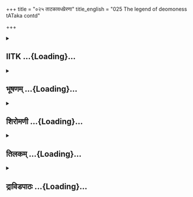 +++
title = "०२५ ताटकावधप्रेरणा"
title_english = "025 The legend of deomoness tATaka contd"

+++
<div caption="श्रीराम-हरिसीताराममूर्ति-घनपाठिभ्यां वचनम्" class="audioEmbed" src="https://archive.org/download/Ramayana-recitation-Sriram-harisItArAmamUrti-Ghanapaati-v2/Kanda_1/Kanda_1_BK-025-ThaataKaavadha_Preranaa.mp3"></div>

<div class="js_include collapsed" newlevelforh1="2" title="IITK" unfilled url="/purANam/rAmAyaNam/audIchya-pAThaH/iitk/1_bAlakANDam/03-vishvAmitra-sevA/025_tATakAvadhapreraNA.md">
<details><summary><h2>IITK ...{Loading}...</h2></summary>

Rama, further enquires Viswamitra narrates the birth of Tataka, her
marriage, curse, etc., and convinces Rama to slay her.



### श्लोकः
#### मूलम्
अथ तस्याप्रमेयस्य मुनेर्वचनमुत्तमम्।  
श्रुत्वा पुरुषशार्दूलः प्रत्युवाच शुभां गिरम्॥1.25.1॥

#### शब्दार्थः
अप्रमेयस्य having super human faculty beyond comprehension, तस्य मुनेः that sage's, उत्तमम् excellent, वचनम् words, श्रुत्वा having heard, पुरुषशार्दूलः greatest among men, शुभाम् auspicious, गिरम् speech, प्रत्युवाच replied.

#### आङ्ग्लानुवादः
On hearing the excellent words of Viswamitra, a sage with unimaginable faculty. Rama, the tiger among men (Rama) replied in a, gentle voiceः



### श्लोकः
#### मूलम्
अल्पवीर्या यदा यक्षा श्श्रूयन्ते मुनिपुङ्गव।  
कथन्नागसहस्रस्य धारयत्यबला बलम्॥1.25.2॥

#### शब्दार्थः
मुनिपुङ्गव O Best of ascetics, यक्षाः yakshas, अल्पवीर्याः possess little prowess, यदा श्रूयन्ते since it is being heard, अबला a woman, नागसहस्रस्य thousand elephants', बलम् strength, कथम् how, धारयति possesses.

#### आङ्ग्लानुवादः
"O best of ascetics, I have heard the yakshas possess little prowess. How can a woman who is by gender weak possess the strength of a thousand elephants?



### श्लोकः
#### मूलम्
विश्वामित्रोऽब्रवीद्वाक्यं शृण येन बलोत्तरा।  
वरदानकृतं वीर्यं धारयत्यबला बलम्॥1.25.3॥

#### शब्दार्थः
विश्वामित्रः Visvamitra, वाक्यम् words, अब्रवीत् spoke, अबला a woman, येन for which ever  reason, बलोत्तरा acquired great strength, शृणु you may listen, वरदानकृतम् by virtue of a boon, वीर्यम् prowess, बलम् strength, धारयति possesses.

#### आङ्ग्लानुवादः
Viswamitra said, "Listen, how she acquired the prowess and strength by virtue of a boon she received.



### श्लोकः
#### मूलम्
पूर्वमासीन्महायक्षस्सुकेतुर्नाम वीर्यवान्।  
अनपत्यश्शुभाचारस्स च तेपे महत्तपः॥1.25.4॥

#### शब्दार्थः
पूर्वम् in the days past, सुकेतुर्नाम named Suketu, वीर्यवान् powerful, महायक्षः great yaksha, आसीत् existed, अनपत्यः he was without children, सः he, शुभाचारः one with pure practices,  महत्  great, तपः penance, तेपे performed.

#### आङ्ग्लानुवादः
"In the past there was a powerful and great yaksha by name Suketu. He had no  children. So he performed an intense penance following virtuous practices.



### श्लोकः
#### मूलम्
पितामहस्तु सुप्रीतस्तस्य यक्षपते स्तदा।  
कन्यारत्नं ददौ राम ताटकां नाम नामतः॥1.25.5॥

#### शब्दार्थः
राम O Rama, तदा then, पितामहः Brahma, सुप्रीतः highly gratified, तस्य यक्षपतेः towards  that king of yakshas, नामतः by name, नाम wellknown as, ताटकां Tataka, कन्यारत्नम् gem of a daughter, ददौ granted.

#### आङ्ग्लानुवादः
Rama the grandsire Brahma was highly gratified and granted to the king of yakshas, the gem of a daughter by name known asTataka.



### श्लोकः
#### मूलम्
ददौ नागसहस्रस्य बलं चास्याः पितामहः।  
नत्वेव पुत्रं यक्षाय ददौ ब्रह्मा महायशाः॥1.25.6॥

#### शब्दार्थः
पितामहः lord Brahma, अस्याः for her, नागसहस्रस्य thousand elephants, बलम् strength, ददौ  granted, महायशाः that illustrious, ब्रह्मा lord Brahma, यक्षाय for that yaksha, पुत्रं तु son, न ददौ did not bestow.

#### आङ्ग्लानुवादः
The illustrious grandsire Brahma granted her the strength of a thousand elephants,  
but did not bestow a son on the yaksha.



### श्लोकः
#### मूलम्
तां तु जातां विवर्धन्तीं रूपयौवनशालिनीम्।  
झर्झपुत्राय सुन्दाय ददौ भार्यां यशस्विनीम्॥1.25.7॥

#### शब्दार्थः
जाताम् born, विवर्धन्तीम् as she was growing, रूपयौवनशालिनीम् shining with youthful charm and beauty, यशस्विनीम् glorious, ताम् her, झर्झपुत्राय son of Jharjha, सुन्दाय for Sunda, भार्याम् as wife, ददौ gave.

#### आङ्ग्लानुवादः
As she grew up, glowing with youth and beauty she was given in marriage to Sunda, son of Jharjha.



### श्लोकः
#### मूलम्
कस्यचित्त्वथ कालस्य यक्षी पुत्रमजायत।  
मारीचं नाम दुर्धर्षं यश्शापाद्राक्षसोऽभवत्॥1.25.8॥

#### शब्दार्थः
अथ thereafter, कस्यचित् कालस्य after some time, यक्षी the female yakshi,Tataka, मारीचं नाम by name Maricha, दुर्धर्षम् unassailable, पुत्रम् son, अजायत gave birth, यः he, शापात् because of the curse, राक्षसः अभवत् became rakshasa.

#### आङ्ग्लानुवादः
After some time that yakshini gave birth to an unassailable son by name Maricha. Because of a curse, he became a rakshasa (though born of yaksha parentage).



### श्लोकः
#### मूलम्
सुन्दे तु निहते राम सागस्त्यमृषिसत्तमम्।  
ताटका सह पुत्रेण प्रधर्षयितुमिच्छति॥1.25.9॥

#### शब्दार्थः
रामः O Rama, सुन्दे when Sunda, निहते was killed, सा ताटका that Tataka, पुत्रेण सह along with her son, ऋषिसत्तमम् excellent of sages, अगस्त्यम् Agastya, प्रधर्षयितुम् to attack him, इच्छति desires(ed).

#### आङ्ग्लानुवादः
O Rama when Sunda died Tataka along with her son wanted to attack Agastya, the best of sages.



### श्लोकः
#### मूलम्
भक्षार्थं जातसंरम्भा गर्जन्ती साभ्यधावत।0  
आपतन्तीं तु तां दृष्ट्वा अगस्त्यो भगवानृषिः॥1.25.10॥  
राक्षसत्वं भजस्वेति मारीचं व्याजहार सः। 1

#### शब्दार्थः
सा she, गर्जन्ती roaring, जातसंरम्भा with haste and excitement, भक्षार्धम् to devour, अभ्यधावत rushed towards him, भगवान् venerable, सः अगस्त्यः ऋषिः that Agastya rishi, आपतन्तीम् approaching, ताम् her, दृष्ट्वा having seen, राक्षसत्वम् demons' nature, भजस्व इति partake, मरीचम् Maricha, व्याजहार spoke(cursed).

#### आङ्ग्लानुवादः
Roaring, she rushed with excitement to devour him. The venerable  rishi Agastya saw her approaching him and cursed Maricha to assume form of a demoness.



### श्लोकः
#### मूलम्
अगस्त्यः परमक्रुद्धस्ताटकामपि शप्तवान्॥1.25.11॥  
पुरुषादी महायक्षी विरूपा विकृतानना।  
इदं रूपं विहायाथ दारुणं रूपमस्तु ते॥1.25.12॥

#### शब्दार्थः
परमक्रुद्धः exceedingly wrathful, अगस्त्यः Agastya, ताटकामपि Tataka also, शप्तवान् cursed, इदं रूपम् this form, विहाय abandoning, अथ thereafter, विरूपा disfigured shape, विकृतानना hideous countenance, पुरुषादी becoming a cannibal, महायक्षी great yakshi, ते to you, दारुणं रूपम् अस्तु let it be a terrible form.

#### आङ्ग्लानुवादः
Mighty angry, Agastya cursed Tataka saying, 'Abandon this form of a great yakshini and assume the terrible figure of a rakshasi, a cannibal with distorted appearance and a hideous countenance'.



### श्लोकः
#### मूलम्
सैषा शापकृतामर्षा ताटका क्रोधमूर्छिता।  
देशमुत्सादयत्येनमगस्त्यचरितं शुभम्॥1.25.13॥

#### शब्दार्थः
शापकृतामर्षा enraged at the curse, सा एषा ताटका this same Tataka, क्रोधमूर्छिता has become senseless with anger, अगस्त्यचरितम् place tread over by Agstya, शुभम् sacred, एनं देशम् this land, उत्सादयति is destroying.

#### आङ्ग्लानुवादः
Enraged at the curse, senseless, Tataka with anger, has been ravaging this sacred land when Agastya walked.



### श्लोकः
#### मूलम्
एनां राघव दुर्वृत्तां यक्षीं परमदारुणाम्।  
गोब्राह्मणहितार्थाय जहि दुष्टपराक्रमाम्॥1.25.14॥

#### शब्दार्थः
राघव (राम) O Rama, दुर्वृत्ताम् wicked, परमदारुणाम् highly cruel, दुष्टपराक्रमाम् having vile prowess, एनां यक्षीम् this yakshi, गोब्राह्मणहितार्थाय for the welfare of brahmins and the cows, जहि you may slay her.

#### आङ्ग्लानुवादः
O Rama for the welfare of cows and brahmins, slay this yakshini who is wicked, extremely cruel and possessing vile prowess.



### श्लोकः
#### मूलम्
न ह्येनां शापसम्स्पृष्टां कश्चिदुत्सहते पुमान्।  
निहन्तुं त्रिषु लोकेषु त्वामृते रघुनन्दन॥1.25.15॥

#### शब्दार्थः
रघुनन्दन O Rama, शापसम्स्पृष्टाम् maligned by the curse, एनाम् this yakshini, निहन्तुम् to slay, त्वां ऋते except you, कश्चित् पुमान् a single man, त्रिषु लोकेषु in three worlds, न उत्सहते हि not inclined.

#### आङ्ग्लानुवादः
O son of Raghu's dynasty she is maligned by the curse, and so not a single man in the three worlds except you, is  competent to slay this yakshini.



### श्लोकः
#### मूलम्
न हि ते स्त्रीवधकृते घृणा कार्या नरोत्तम।  
चातुर्वण्यहितार्थाय कर्तव्यं राजसूनुना॥1.25.16॥

#### शब्दार्थः
नरोत्तम O Best among men, स्त्रीवधकृते by the act of slaying a woman, ते to you, घृणा pity न कार्या need not be shown, राजसूनुना by a prince, चातुर्वर्ण्यहितार्थाय in the interests four orders of the society, कर्तव्यम् should be done.

#### आङ्ग्लानुवादः
O best among men you need not hate killing a woman. You are a prince. You should serve the interest of the four orders of the society.



### श्लोकः
#### मूलम्
नृशंसमनृशंसं वा प्रजारक्षणकारणात्।  
पातकं वा सदोषं वा कर्तव्यं रक्षता सता॥1.25.17॥

#### शब्दार्थः
रक्षता while protecting, सता by a virtuous man, प्रजारक्षणकारणात् for the welfare of the subjects, नृशंसं वा either cruel, अनृशंसं वा or not cruel ,पातकं वा or a sin, सदोषं वा or involving a mistake, कर्तव्यम् should be done.

#### आङ्ग्लानुवादः
Whether cruel or kind, sinful or wrong whatever contributes to the protection of the subjects, should be done by the righteous (king).



### श्लोकः
#### मूलम्
राज्यभारनियुक्तानामेष धर्मस्सनातनः।  
अधर्म्यां जहि काकुत्स्थ धर्मोह्यस्या न विद्यते॥1.25.18॥

#### शब्दार्थः
राज्यभारनियुक्तानाम् for those who enjoined by the burden of royalty, एषः this one, सनातनः eternal, धर्मः law, काकुत्स्थ O Kakusthsa, अधर्म्याम् unjust (Tataka ), जहि kill her, अस्याः for this Tataka, धर्मः righteousness, न विद्यते हि knows not.

#### आङ्ग्लानुवादः
This is the eternal law binding those who are appointed to bear the burden of a kingdom. O Kakutstha kill her. She knows no dharma.



### श्लोकः
#### मूलम्
श्रूयते हि पुरा शक्रो विरोचनसुतां नृप।  
पृथिवीं हन्तुमिच्छन्तीं मन्थरामभ्यसूदयत्॥1.25.19॥

#### शब्दार्थः
नृप O Prince, पुरा in the days of the past, पृथिवीम् this earth, हन्तुम् to destroy, इच्छन्तीम् intending, विरोचनसुताम् daughter of Virochana, मन्थराम् Manthara, शक्रः Indra, अभ्यसूदयत् slew, श्रूयते हि it is heard.

#### आङ्ग्लानुवादः
O Prince It is heard that in the past Indra slew Manthara, Virochana's daughter who intended to destroy the earth.



### श्लोकः
#### मूलम्
विष्णुनापि पुरा राम भृगुपत्नी दृढव्रता।  
अनिन्द्रं लोकमिच्छन्ती काव्यमाता निषूदिता॥1.25.20॥

#### शब्दार्थः
राम O Rama, पुरा in the olden days, लोकम् this world, अनिन्द्रम् devoid of Indra, इच्छन्ती desirous, दृढव्रता determined to vow, काव्यमाता mother of Sukracharya, भृगुपत्नी अपि wife of sage Bhrigu, विष्णुनाऽपि by Visnu also, निषूदिता destroyed.

#### आङ्ग्लानुवादः
'O Rama! In olden times, Kavya, the mother ofSukracharya, the wife of sage Bhrigu, was destroyed by Vishnudetermined to destroy Indra.'



### श्लोकः
#### मूलम्
एतैश्चान्यैश्च बहुभी राजपुत्र महात्मभिः।  
अधर्मसहिता नार्यो हताः पुरुषसत्तमैः॥1.25.21॥

#### शब्दार्थः
राजपुत्र O Prince, महात्मभिः magnanimous, एतैश्च by them, अन्यैःच by others, पुरुषसत्तमैः by the best among men, बहुभिः by several, अधर्मसहिताः unrighteous ones, नार्यः women, हताः were killed.

#### आङ्ग्लानुवादः
O Prince by these magnanimous persons and by great men several unrighteous women were killed for the common good".  

### समाप्तिः
 श्रीमद्रामायणे वाल्मीकीय आदिकाव्ये बालकाण्डे पञ्चविंशस्सर्गः॥  
Thus ends the twentyfifth sarga of Balakanda of the holy Ramayana the first epic composed by sage Valmiki.

</details>
</div>
<div class="js_include collapsed" newlevelforh1="2" title="भूषणम्" unfilled url="/purANam/rAmAyaNam/audIchya-pAThaH/TIkA/bhUShaNa_iitk/1_bAlakANDam/03-vishvAmitra-sevA/025_tATakAvadhapreraNA.md">
<details><summary><h2>भूषणम् ...{Loading}...</h2></summary>



अथ तस्याप्रमेयस्य मुनेर्वचनमुत्तमम् ।  

श्रुत्वा पुरुषशार्दूलः प्रत्युवाच शुभां गिरम्  ॥  १।२५।१  ॥   

स्त्रिया अपि सर्वलोकविनाशिन्या वधे न दोष इत्याह पञ्चविंशे अथेत्यादि ।
अप्रमेयस्य अप्रमेयप्रभावस्य  ॥  १।२५।१  ॥   

  

अल्पवीर्या यदा यक्षाः श्रूयन्ते मुनिपुङ्गव ।  

कथं नागसहस्रस्य धारयत्यबला बलम्  ॥  १।२५।२  ॥   

अल्पेति । यदा यस्मात्, यदायत्रादयो हेतावपि मुनिभिः प्रयुज्यन्ते ।
यस्माच्छ्रूयन्ते तस्मात् अबला स्त्री कथं नागसहस्रस्य बलं धारयति  ॥ 
१।२५।२  ॥   

  

विश्वामित्रो ऽब्रवीद्वाक्यं शृणु येन बलोत्तरा ।  

वरदानकृतं वीर्यं धारयत्यबला बलम्  ॥  १।२५।३  ॥   

विश्वामित्र इति । येन हेतुना बलोत्तरा भवति तं शृणु । तस्या वरदानकृतं
वीर्यं बलमस्ति अतो ऽबलापि बलं धारयति  ॥  १।२५।३  ॥   

  

पूर्वमासीन्महायक्षः सुकेतुर्नाम वीर्यवान् ।  

अनपत्यः शुभाचारः स च तेपे महत्तपः  ॥  १।२५।४  ॥   

वरदानप्रकारमाह पूर्वमित्यादि  ॥  १।२५।४  ॥   

  

पितामहस्तु सम्प्रीतस्तस्य यक्षपतेस्तदा ।  

कन्यारत्नं ददौ राम ताटकां नाम नामतः  ॥  १।२५।५  ॥   

पितामह इति । नाम प्रसिद्धौ  ॥  १।२५।५  ॥   

  

ददौ नागसहस्रस्य बलं चास्याः पितामहः ।  

न त्वेव पुत्रं यक्षाय ददौ ब्रह्मा महायशाः  ॥  १।२५।६  ॥   

ददाविति । यक्षाय सुकेतवे  ॥  १।२५।६  ॥   

  

तां तु जातां विवर्द्धन्तीं रूपयौवनशालिनीम् ।  

जम्भपुत्राय सुन्दाय ददौ भार्यां यशस्विनीम्  ॥  १।२५।७  ॥   

तामिति । विवर्द्धन्तीं विवर्द्धमानाम् । भार्यां ददौ  ॥  १।२५।७  ॥   

  

कस्यचित्त्वथ कालस्य यक्षी पुत्रमजायत ।  

मारीचं नाम दुर्द्धषं यः शापाद्राक्षसो ऽभवत्  ॥  १।२५।८  ॥   

कस्यचिदिति । कस्मिंश्चित्काले गते सति । अजायत अजनयत्  ॥  १।२५।८  ॥   

  

सुन्दे तु निहते राम सागस्त्यं मुनिपुङ्गवम् ।  

ताटका सह पुत्रेण प्रधर्षयितुमिच्छति  ॥  १।२५।९  ॥   

शापप्रकारमाह सुन्दे त्विति । निहते, अगस्त्येनेति शेषः । प्रधर्षयितुं
हन्तुम् । इच्छति ऐच्छत्  ॥  १।२५।९  ॥   

  

भक्षार्थं जातसंरम्भा गर्जन्ती सा ऽभ्यधावत  ॥  १।२५।१०  ॥   

भक्षेति । जातसंरम्भा स्वभर्तृवधजनितकोपा अत एव भक्षार्थमभ्यधावत ।
अर्द्धम्  ॥  १।२५।१०  ॥   

  

आपतन्तीं तु तां दृष्ट्वा अगस्त्यो भगवानृषिः ।  

राक्षसत्वं भजस्वेति मारीचं व्याजहार सः  ॥  १।२५।११  ॥   

आपतन्तीमिति । स्पष्टम्  ॥  १।२५।११  ॥   

  

अगस्त्यः परमक्रुद्धस्ताटकामपि शप्तवान्  ॥  १।२५।१२  ॥   

अगस्त्य इत्यर्द्धम्  ॥  १।२५।१२  ॥   

  

पुरुषादी महायक्षी विरूपा विकृतानना ।  

इदं रूपं विहाया ऽथ दारुणं रूपमस्तु ते  ॥  १।२५।१३  ॥   

पुरुषादीति । पुरुषादी मनुष्यभक्षिणी । त्वमिदं रूपं विहाय
पुरुषादीत्यादिविशेषणयुक्ता भव । अथ ते दारुणं क्रूरं रूपं शरीरम् अस्तु  ॥ 
१।२५।१३  ॥   

  

सैषा शापकृतामर्षा ताटका क्रोधमूर्च्छिता ।  

देशमुत्सादयत्येनमगस्त्यचरितं शुभम्  ॥  १।२५।१४  ॥   

सैषेति । अगस्त्यचरितम्, तदानीमिति शेषः  ॥  १।२५।१४  ॥   

  

एनां राघव दुर्वृत्तां यक्षीं परमदारुणाम् ।  

गोब्राह्मणहितार्थाय जहि दुष्टपराक्रमाम्  ॥  १।२५।१५  ॥   

एनामिति । जहि नाशय  ॥  १।२५।१५  ॥   

  

न ह्येनां शापसंस्पृष्टां कश्चिदुत्सहते पुमान् ।  

निहन्तुं त्रिषु लोकेषु त्वामृते रघुनन्दन  ॥  १।२५।१६  ॥   

न हीति । शापसंस्पृष्टां शापयुक्ताम्  ॥  १।२५।१६  ॥   

  

न हि ते स्त्रीवधकृते घृणा कार्या नरोत्तम ।  

चातुर्वर्ण्यहितार्थाय कर्तव्यं राजसूनुना  ॥  १।२५।१७  ॥   

न हीति । ते त्वया । घृणा जुगुप्सा । कर्तव्यम्, कर्मेति शेषः  ॥  १।२५।१७
 ॥   

  

नृशंसमनृशंसं वा प्रजारक्षणकारणात् ।  

पातकं वा सदोषं वा कर्तव्यं रक्षता सताम्  ॥  १।२५।१८  ॥   

नृशंसमिति । नृशंसं क्रूरकर्म । सदोषं सापवादं कर्म । रक्षता राजपुत्रेण ।
प्रजारक्षणकारणात्कर्त्तव्यम्  ॥  १।२५।१८  ॥   

  

राज्यभारनियुक्तानामेष धर्मः सनातनः ।  

अधर्म्यां जहि काकुत्स्थ धर्मो ह्यस्या न विद्यते  ॥  १।२५।१९  ॥   

राज्येति । सनातनः नित्यः । अधर्म्याम् अधर्मादनपेताम् । एतदेवाह धर्म इति
 ॥  १।२५।१९  ॥   

  

श्रूयते हि पुरा शक्रो विरोचनसुतां नृप ।  

पृथिवीं हन्तुमिच्छन्तीं मन्थरामभ्यसूदयत्  ॥  १।२५।२०  ॥   

स्त्रीवधस्य कर्तव्यत्वे इतिहासद्वयमाह श्रूयत इत्यादिना । मन्थरां
मन्थराभिधानाम्  ॥  १।२५।२०  ॥   

  

विष्णुना च पुरा राम भृगुपत्नी दृढव्रता  

अनिन्द्रं लोकमिच्छन्ती काव्यमाता निषूदिता  ॥  १।२५।२१  ॥   

विष्णुनेति । काव्यमाता शुक्रमाता । इयं कथा मत्स्यपुराणे दर्शिता
स्वपुत्रे शुक्रे देवशिक्षार्थं रुद्रसमीपे तपस्यति सति देवपीडिता असुराः
शुक्रमातरं भृगुपत्नीं शरणमगच्छन् । सा चासुररक्षणार्थं देवान्
हन्तुम़ुद्युक्ता । तां चेन्द्रप्रार्थितो विष्णुरासाद्य तस्याः
शिरश्चिच्छेदेति  ॥  १।२५।२१  ॥   

  

एतैश्चान्यैश्च बहुभी राजपुत्र महात्मभिः ।  

अधर्मसहिता नार्यो हताः पुरुषसत्तमैः  ॥  १।२५।२२  ॥   

\[तस्मादेनां घृणां त्यक्त्वा जहि मच्छासनान्नृप ।\]  

इत्यार्षे श्रीरामायणे वाल्मीकीये आदिकाव्ये बालकाण्डे पञ्चविंशः सर्गः  ॥ 
२५  ॥   

एतैः एतादृशैरित्यर्थः  ॥  १।२५।२२  ॥   

इति श्रीगोविन्दराजविरचिते श्रीरामायणभूषणे मणिमञ्जीराख्याने
बालकाण्डव्याख्याने  

पञ्चविशः सर्गः  ॥  २५  ॥   

  



</details>
</div>
<div class="js_include collapsed" newlevelforh1="2" title="शिरोमणी" unfilled url="/purANam/rAmAyaNam/audIchya-pAThaH/TIkA/shiromaNI_iitk/1_bAlakANDam/03-vishvAmitra-sevA/025_tATakAvadhapreraNA.md">
<details><summary><h2>शिरोमणी ...{Loading}...</h2></summary>



मुनिवचनश्रवणानन्तरकालिकं वृत्तमाह अथेति । पुरुषशार्दूलः महापुरुषः
अप्रमेयस्य इयत्तारहितप्रभावस्य तस्य मुनेः विश्वामित्रस्य अथ
मङ्गलमूलमुत्तमं वचनं श्रुत्वा शुभां गिरं प्रत्युवाच  ॥  १।२५।१  ॥   

  

तदुक्तिमेवाह अल्पवीर्येति । हे मुनिपुङ्गव यदा यतः यक्षी ताटका अबला
श्रूयते भवदुक्त्या ज्ञायते अतः अल्पवीर्या भवितुमर्हतीति शेषः । अतः
नागसहस्रस्य बलं कथं धारयति  ॥  १।२५।२  ॥   

  

इतीति । अमितौजसः इयत्तारहितबलविशिष्टस्य राघवस्य इति अनेन प्रकारेण उक्तं
वचनं श्रुत्वा येन हेतुना बलोत्कटा तं हेतुं त्वं शृणु इति वाक्यं
विश्वामित्रो ऽब्रवीत् । अमितौजस इत्यस्याग्रे ऽहर्षयन् श्लक्ष्णया वाचा
सलक्ष्मणमरिन्दमम्ऽ इत्यपि श्लोकार्धं क्वचिद्दृश्यते  ॥  १।२५।३  ॥   

  

विश्वामित्रवाक्यमेवाह वरेति । अबला ताटका वरदानकृतं बलं वीर्यं शौर्यं च
धारयति । तद्वरप्रदानकारणमुपन्यस्यन्नाह वीर्यवान् अतिवीर्यविशिष्टः
अनपत्यः अपत्यरहित शुभाचारः यथोक्ताचारविशिष्टः महायक्षः यः सुकेतुर्नाम
पूर्वमेवासीत् सः महत्तपस्तेपे । चशब्द एवार्थे । अनपत्यस्तेपे इत्यनेन
अपत्यार्थमेव तस्य तप इति ध्वनितम्  ॥  १।२५।४  ॥   

  

पितामह इति । हे राम तदा तपश्चरणसमये एव सम्प्रीतः पितामहस्ताटकां नाम
कन्यारत्नं तस्य तपोनिरतस्य यक्षपतेः सुकेतोर्ददौ । नामतः प्रसिद्धमेतत् ।
प्रथमान्तात्तसिः । तुशब्द एवार्थे । यक्षपतेरित्यत्र सम्बन्धसामान्ये
षष्ठी  ॥  १।२५।५  ॥   

  

ददाविवि । पितामहो ब्रह्मा अस्याः ताटकाया एव नागसहस्रस्य
सहस्रसङ्ख्याकगजस्य बलमिव बलं ददौ । महायशाः ब्रह्मा यक्षाय सुकेतवे पुत्रं
नैव ददौ । पुत्रं नैव ददावित्यनेनास्य पुत्रो यदि स्यात्तर्हि महान्तं
लोकोपद्रवं करिष्यतीति हेतुः सूचितः । चशब्द इवार्थकः । तुशब्द एवार्थकः  ॥ 
१।२५।६  ॥   

  

तामिति । जातां सुकेतोरुत्पन्नां विवर्धन्तीं विवर्धमानां रूपयौवनशालिनीं
यशस्विनीं ताटकां भार्यां पाणिगृहीतीं जम्भपुत्राय सुन्दाय ददौ । तुशब्द
एवार्थे । शाटकं वयेतिवत् भार्यां ददाविति प्रयोगः । क्वचित्तु ऽतां तु
बालां विवर्धन्तीम्ऽ इति पाठः । जम्भपुत्रायेत्यत्र खञ्जुपुत्रायेति पाठे
खञ्जोः पुत्रः ख्ाञ्जुपुत्रः । असुरयक्षयोर्देवयोनित्वेनोचितः सम्बन्ध इति
नागोजिभट्टाः । अत्र पाठे खञ्जुरिति जम्भस्यैव नामान्तरं बोध्यम्  ॥  १।२५।७
 ॥   

  

कस्यचिदिति । कस्यचित्कालस्य अपगमे सतीति शेषः । यक्षी यक्षकुलोत्पन्ना
ताटका यः शापादेव राक्षसो ऽभवत् तं दुर्धर्षं धर्षयितुमशक्यं मारीचं नाम
पुत्रं व्यजायत अजनयत् । तुशब्द एवार्थे  ॥  १।२५।८  ॥   

  

शापकारणं वदन्नाह सुन्द इति । हे राम सुन्दे ताटकापतौ निहते अगस्त्यशापेन
मृते सत्येव पुत्रेण सह सहिता सा ताटका मुनिपुङ्गवमगस्त्यं प्रधर्षयितुं
हिंसितुमिच्छति । "वर्तमानसामीप्ये"  

इति भूते लट् । तुशब्द एवार्थे  ॥  १।२५।९  ॥   

  

प्रधर्षणप्रकारं वदन्नाह भक्षार्थमिति । जातसंरम्भा
स्वपतिवधजनितकोपविशिष्टा अत एव गर्जन्ती सा ताटका भक्षार्थमगस्त्यभक्षणाय
अभ्यधावत । तुना मारीचोप्यभ्यधावत भगवान्समर्थः ऋषिः सर्वज्ञः अगस्त्यः
आपतन्तीं तान्तदुपलक्षितमापतन्तं मारीचं च दृष्ट्वा राक्षसत्वं भजस्व
प्राप्नुहीति मारीचं व्याजहार । सः मारीचशापदाता परमक्रुद्धः अगस्त्यः
ताटकामपि शप्तवान् । ताटकायाः सुन्दवच्छापेन प्राणवियोगाकरणं तु
स्त्रीत्वेनानर्हत्वात् । मारीचस्य तथात्वं तु बालत्वेन ज्ञातत्वात्  ॥ 
१।२५।१०११  ॥   

  

शापस्वरूपमाह पुरुषादीति । महायक्षी त्वमिदं रूपं यक्षीस्वरूपं विहाय
त्यक्त्वा विरूपा कूत्सितस्वरूपा विकृतानना विकारविशिष्टाननविशिष्टा
पुरुषादी पुरुषभक्षणशीला राक्षसी भवेति शेषः । अथ अतः दारुणं क्रूरं रूपं
स्वरूपं ते ऽस्तु  ॥  १।२५।१२  ॥   

  

सेति । शापकृतामर्षा शापेन कृतः उत्पादितः अमर्षो यस्यामत एव क्रोधमूर्छिता
सा प्राप्तशापा एषा ताटका शुभं
मङ्गलमगस्त्यचरितमगस्त्येनाचरितमगस्त्यकर्तृकाचरणविशिष्टं
पौर्वकालिकागस्त्याश्रमवन्तमित्यर्थः एनं देशमुत्सादयति पीडयति । अत्र
शापानन्तरमगस्त्यभक्षणान्निवृत्त्या तदा तयोर्भीत्यतिशयः सूचितः  ॥  १।२५।१३
 ॥   

  

एषा देशपीडानिवृत्तिः त्वया कर्तव्येति बोधयन्नाह एनामिति । हे राघव
दुर्धर्षामन्यकर्तृकधर्षणानर्हां परमदारुणामतिक्रूरां दुष्टपराक्रमां
दुष्टः गोब्राह्मणादिहिंसाहेतुत्वेन दोषविशिष्टः पराक्रमो यस्याः तामेनां
यक्षीं ताटकां गोब्राह्मण्ाहितार्थाय गोब्राह्मणहितार्थं साधयितुं जहि ।
मालाहत इव द्विप इत्यादाविव ताडनार्थो ऽत्र हन्तिः । किञ्च अत्र शिखी नष्ट
इत्यादाविव विशेषणीभूतदुष्टपराक्रममात्रनिवर्तने तात्पर्यमत एव
परमधर्मज्ञरामस्य ऽवचनं कौशिकस्येति कर्तव्यमविशङ्कयाऽ इति
प्रतिज्ञानान्तरं ऽनह्येनामुत्सहे हन्तुं स्त्रीस्वभावेन रक्षिताम्ऽ
इत्युक्तिः सङ्गच्छते । अत एव ऽरामो द्विर्नाभिभाषतेऽ इत्याद्युक्तिः
सानुकूला । तथा च मीमांसा ऽसविशेषणे हि विधिनिषेधौ विशेषणमुपसङ्क्रामतः सति
विशेष्ये बाधेऽ  ॥  १।२५।१४  ॥   

  

त्वदन्यः कश्चिन्नास्याः नियन्तेति बोधयन्नाह नेति । हे रघुनन्दन
शापसंस्पृष्टां शापयुक्तामेनां ताटकां निहन्तुं त्वामृते विना त्रिषु
लोकेषु कश्चित्पुमान्नैवोत्सहते । हिशब्द एवार्थे । शापसंसृष्टामिति
भट्टपाठः  ॥  १।२५।१५  ॥   

  

ननु स्त्रीनिष्ठदुष्टपराक्रमनाशो ऽपि कथं मया कार्य इत्यत आह नहीति । हे
नरोत्तम स्त्रीवधकृते स्त्रीकर्तृकहिंसानिवृत्तये ते तव घृणा
स्त्रीनिष्ठदुष्टपराक्रमविघातविषयकदयालुता नैव कार्या । तत्र हेतुः
राजसूनुना राजपुत्रेण चातुर्वर्ण्यहितार्थं कर्तव्यमेव स्त्रीवधादिकमपीति
शेषः । हिशब्दावेवार्थौ  ॥  १।२५।१६  ॥   

  

तदेव विशदयन्नाह नृशंसमिति । प्रजारक्षणकारणात्प्रजारक्षणहेतोरेव
पातकमन्येषां पातकावहं नृशंसं क्रुरं कर्म असदोषं सदोषरहितमनृशंसमक्रूरकर्म
वा रक्षता प्रजापालनकर्त्रा सदेव कर्तव्यम् । वाशब्दावेवार्थौ  ॥  १।२५।१७
 ॥   

  

राज्येति । हे काकुत्स्थ एषः अन्येषां दोषावहः राज्यभारनियुक्तानां राज्ञां
सनातनः नित्यो धर्मः । अतः हेतो यतः अस्याः ताटकायाः धर्मो न विद्यते अतः
अधर्म्यां धर्मादपेतां ताटकां जहि । तद्दुष्टतां निवर्तयेत्यर्थः ।
हिर्हेतौ  ॥  १।२५।१८  ॥   

  

स्त्र्यादिवधे शिष्टाचारं प्रमाणयन्नाह श्रूयते इत्यादिश्लोकद्वयेन नृप हे
राजन् शक्रः इन्द्रः  

पृथिवीं हन्तुमिच्छन्तीं विरोचनसुतां मन्थरां मन्थराख्यामभ्यसूदयत् इति
श्रूयते । हिशब्द इत्यर्थे  ॥   

१।२५।१९  ॥   

विष्णुनेति । हे राम दृढव्रता अप्रच्युतसङ्कल्पा अनिद्रं निद्रानन्दरहितं
लोकमिच्छन्ती काव्यमाता शुक्राचार्यजननी भृगुपत्नी पुरा विष्णुना निषूदिता
इत्यपि श्रूयते इत्यनुकृष्यते । एतेन यदि विशिष्टहतिः वृद्धव्यवहारसिद्धा
तर्हि विशेषणमात्रहतिरिति किं वक्तव्यमिति काव्यार्थापत्तिरलङ्कारो ध्वनितः
। चकार इत्यपीत्यर्थे अनिन्द्रमिति पाठे इन्द्ररहितमिति भट्टाः । शुक्रे
तपश्चरणार्थं गते सति देवपीडितदैत्यप्रार्थितां देवहननोद्योगवतीं
शुक्रमातरं भृगुपत्नीमिन्द्रप्रार्थितो विष्णुर्जघानेति मत्स्यपुराणे
प्रसिद्धम्  ॥  १।२५।२०  ॥   

  

तदेवोपसंहरन्नाह एतैरिति । एतैः शक्रादिभिः अन्यैः महात्माभः बहुभिः
पुरुषसत्तमैः राजुपत्रै ऽअधर्मसहिता नार्यो हता एव महात्माभिःऽ
इत्यादिविशेषणैस्तेषां परमाप्तत्वं ध्वनितम् । तेन विशेषणमात्रनिवर्तने
संशयो न कार्य इति ध्वनितम् । एकश्चशब्द एवार्थे  ॥  १।२५।२१  ॥   

  

प्रकृतमाह तस्मादिति । हे नृप तस्मात् आप्तैराचरितत्वात् घृणामबला न
हन्तव्येत्याकारिकां करुणां त्यक्त्वा मच्छासनात्समुचितमदाज्ञातः एनां
ताटकां जहि  ॥  १।२५।२२  ॥   

  

इति श्रीमद्वाल्मीकीयरामायणव्याख्याने रामायणशिरोमणौ बालकाण्डे पञ्चविंशः
सर्गः  ॥  २५  ॥   

  

  



</details>
</div>
<div class="js_include collapsed" newlevelforh1="2" title="तिलकम्" unfilled url="/purANam/rAmAyaNam/audIchya-pAThaH/TIkA/tilaka_iitk/1_bAlakANDam/03-vishvAmitra-sevA/025_tATakAvadhapreraNA.md">
<details><summary><h2>तिलकम् ...{Loading}...</h2></summary>



अथेति । अप्रमेयस्याप्रमेयप्रभावस्य । शार्दूलः श्रेष्ठः  ॥  १।२५।१  ॥   

  

यदा यतः । यक्षी यक्षजातिः । श्रूयते पुराणादाविति शेषः । अबलेति
साभिप्रायम्  ॥  १।२५।२,३  ॥   

  

वीर्यम् शौर्यादि । बलमात्रप्रश्ने वीर्याभिधानं शौर्यादयो ऽन्ये ऽपि
गुणास्तस्यां सन्तीति ज्ञापनार्थम्  ॥  १।२५।४  ॥   

  

वरप्राप्तिमूलमाह पूर्वमित्यादि  ॥  १।२५।५  ॥   

  

कन्यारत्नम् दिव्यरूपवतीं कन्याम्  ॥  १।२५।६  ॥   

  

तदभिसंहितगुणवता पुत्रेणात्यन्तं जनपीडा भवेदिति विचार्य पुत्रं न ददौ  ॥ 
१।२५।७  ॥   

  

विवर्धन्तीम् वर्धमानाम् । जम्भपुत्रायेत्यत्र "खञ्जुपुत्राय" इति पाठे
खञ्जोः पुत्रः खञ्जुपुत्रः । असुरयक्षयोर्देवयोनित्वेनोचितः सम्बन्धः  ॥ 
१।२५।८  ॥   

  

व्यजायत प्रासोष्टासूत  ॥  १।२५।९  ॥   

  

शापं दर्शयति सुन्दे त्विति । निहते । अगस्त्येन शापं दत्त्वेति शेषः ।
इच्छतीच्छति स्म  ॥  १।२५।१०  ॥   

  

जातसंरम्भा स्वभर्तृवधजकोपवती  ॥  १।२५।११  ॥   

  

भजस्व शुद्धदेवयोनिस्वरूपं मुक्त्वेति शेषः । शप्तवान्राक्षसत्वं भजस्वेति
 ॥  १।२५।१२  ॥   

  

तदेव विस्तरेणाह पुरुषादीति । भवेति शेषः । तदेवोपपादयति इदमिति । इदं रूपं
यक्षिणीरूपं विहाय त्याजयित्वा दारुणं रूपं राक्षसीरूपमस्तु भवतु ।
एतदेवाभिप्रेत्य पाद्मे उक्तम् "तौ रामलक्ष्मणौ वीरावायान्तीं पथि
राक्षसीम् । ताटकां नाम घोरां तां सुन्दभार्यां सुकेतुजाम्" इति  ॥  १।२५।१३
 ॥   

  

अमर्षादसहनात् । देशोत्सादने हेतुगर्भं विशेषणम् अगस्त्याचरितमिति ।
अगस्त्यतपःस्थानमित्यर्थः  ॥  १।२५।१४  ॥   

  

गोब्राह्मणहितार्थायेति स्त्रीवधशङ्कानिरासाय । तद्धिताय क्रियमाणं
पापवदाभासमानमपि धर्मायेति भावः  ॥  १।२५।१५  ॥   

  

शापसंसृष्टामगस्त्यशापव्याप्ताम्  ॥  १।२५।१६  ॥   

  

हे नरोत्तम ते स्त्रीवधनिमित्ता घृणा न कार्या । अत्र नरोत्तमेत्यनेन
पुरुषोत्तमेश्वररूपत्वात्तव पापसम्बन्धाभाव इति ध्वनितम् ।
चातुर्वर्ण्यहितार्थम् तद्धिताय । कर्तव्यमित्यस्य
नृशंसमित्याद्युत्तरेणान्वयः  ॥  १।२५।१७  ॥   

  

वाशब्द इवार्थे । अनृशंसमिव नृशंसं क्रूरमपि कार्यमित्यर्थः ।
प्रजारक्षणकारणात्प्रजारक्षणाद्धेतोः । रक्षता सदेति ।
रक्षाधर्मसमृद्धिशेषत्वनेति भावः । पातकं वा मुख्यपातकं वा सदोषं वा
यज्ञादिवत्सदोषम् । ईषत्पापयुतं धर्मं वा । सदोषवधरूपमिति यावत्  ॥  १।२५।१८
 ॥   

  

एष धर्म इति । एष धर्ममूलकत्वादिति भावः । अतोप्यस्या वधो न्याय्य इत्याह
अधर्म्यामिति । धर्मादपेताम् । तदेवोपपादयति धर्मो हीति  ॥  १।२५।१९  ॥   

  

अधर्म्यः स्त्रीवधो ऽपि धर्म एवेत्यर्थं सम्मतिभिरुपपादयति श्रूयते इति ।
पृथिवीम् तदधिष्ठात्रीं देवताम् । यद्वा तस्याः प्रजा इत्यर्थः  ॥  १।२५।२०
 ॥   

  

अनिद्रम् निद्रासुखरहितम् । "अनिन्द्रम्" इति पाठे इन्द्ररहितम् । काव्यः
शुक्रः  ॥  १।२५।२१  ॥   

  

एतैरेतादृशैः । यद्वा आर्षं बहुत्वम् । एताभ्याम् ।
शक्रविष्णुभ्यामित्यर्थः । मच्छासनादिति । यथा परशुरामस्य
यमदग्नेर्गुरोराज्ञया मातृवधे ऽपि न दोषस्तथा बलादिदातृत्वेन
गुरोर्ममाज्ञया स्त्रीवधे तव न दोष इति भावः  ॥  १।२५।२२  ॥   

  

इति श्रीरामाभिरामे श्रीरामीये रामायणतिलके वाल्मीकीय आदिकाव्ये बालकाण्डे
पञ्चविंशः सर्गः  ॥  २५  ॥   

  



</details>
</div>
<div class="js_include collapsed" newlevelforh1="2" title="द्राविडपाठः" unfilled url="/purANam/rAmAyaNam/drAviDapAThaH/1_bAlakANDam/03-vishvAmitra-sevA/025_tATakAvadhapreraNA.md">
<details><summary><h2>द्राविडपाठः ...{Loading}...</h2></summary>


अथ तस्याप्रमेयस्य मुनेर्वचनमुत्तमम्।  
श्रुत्वा पुरुषशार्दूलः प्रत्युवाच शुभां गिरम् ॥ 1.25.1 ॥   
अल्पवीर्या यदा यक्षाः श्रूयन्ते मुनिपुङ्गव।  
कथं नागसहस्रस्य धारयत्यबला बलम् ॥ 1.25.2 ॥   
विश्वामित्रोऽब्रवीद्वाक्यं शृणु येन बलोत्तरा।  
वरदानकृतं वीर्यं धारयत्यबला बलम् ॥ 1.25.3 ॥   
पूर्वमासीन्महायक्षः सुकेतुर्नाम वीर्यवान्।  
अनपत्यः शुभाचारः स च तेपे महत्तपः ॥ 1.25.4 ॥   
पितामहस्तु सम्प्रीतस्तस्य यक्षपतेस्तदा।  
कन्यारत्नं ददौ राम ताटकां नाम नामतः ॥ 1.25.5 ॥   
ददौ नागसहस्रस्य बलं चास्याः पितामहः।  
न त्वेव पुत्रं यक्षाय ददौ ब्रह्मा महायशाः ॥ 1.25.6 ॥   
तां तु जातां विवर्द्धन्तीं रूपयौवनशालिनीम्।  
जम्भपुत्राय सुन्दाय ददौ भार्यां यशस्विनीम् ॥ 1.25.7 ॥   
कस्यचित्त्वथ कालस्य यक्षी पुत्रमजायत।  
मारीचं नाम दुर्द्धषं यः शापाद्राक्षसोऽभवत् ॥ 1.25.8 ॥   
सुन्दे तु निहते राम सागस्त्यं मुनिपुङ्गवम्।  
ताटका सह पुत्रेण प्रधर्षयितुमिच्छति ॥ 1.25.9 ॥   
भक्षार्थं जातसंरम्भा गर्जन्ती साऽभ्यधावत ॥ 1.25.10 ॥   
आपतन्तीं तु तां दृष्ट्वा अगस्त्यो भगवानृषिः।  
राक्षसत्वं भजस्वेति मारीचं व्याजहार सः ॥ 1.25.11 ॥   
अगस्त्यः परमक्रुद्धस्ताटकामपि शप्तवान् ॥ 1.25.12 ॥   
पुरुषादी महायक्षी विरूपा विकृतानना।  
इदं रूपं विहायाऽथ दारुणं रूपमस्तु ते ॥ 1.25.13 ॥   
सैषा शापकृतामर्षा ताटका क्रोधमूर्च्छिता।  
देशमुत्सादयत्येनमगस्त्यचरितं शुभम् ॥ 1.25.14 ॥   
एनां राघव दुर्वृत्तां यक्षीं परमदारुणाम्।  
गोब्राह्मणहितार्थाय जहि दुष्टपराक्रमाम् ॥ 1.25.15 ॥   
न ह्येनां शापसंस्पृष्टां कश्चिदुत्सहते पुमान्।  
निहन्तुं त्रिषु लोकेषु त्वामृते रघुनन्दन ॥ 1.25.16 ॥   
न हि ते स्त्रीवधकृते घृणा कार्या नरोत्तम।  
चातुर्वर्ण्यहितार्थाय कर्तव्यं राजसूनुना ॥ 1.25.17 ॥   
नृशंसमनृशंसं वा प्रजारक्षणकारणात्।  
पातकं वा सदोषं वा कर्तव्यं रक्षता सताम् ॥ 1.25.18 ॥   
राज्यभारनियुक्तानामेष धर्मः सनातनः।  
अधर्म्यां जहि काकुत्स्थ धर्मो ह्यस्या न विद्यते ॥ 1.25.19 ॥   
श्रूयते हि पुरा शक्रो विरोचनसुतां नृप।  
पृथिवीं हन्तुमिच्छन्तीं मन्थरामभ्यसूदयत् ॥ 1.25.20 ॥   
विष्णुना च पुरा राम भृगुपत्नी दृढव्रता अनिन्द्रं लोकमिच्छन्ती काव्यमाता निषूदिता ॥ 1.25.21 ॥   
एतैश्चान्यैश्च बहुभी राजपुत्र महात्मभिः।  
अधर्मसहिता नार्यो हताः पुरुषसत्तमैः ॥ 1.25.22 ॥   

</details>
</div>
